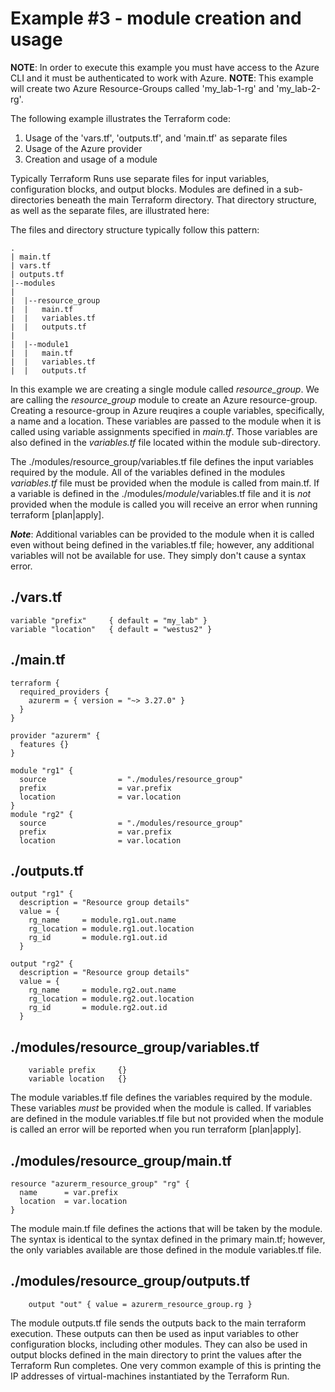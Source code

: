 # Example #3 - module creation and usage
**NOTE**: In order to execute this example you must have access to the Azure CLI and it must be authenticated to work with Azure.
**NOTE**: This example will create two Azure Resource-Groups called 'my_lab-1-rg' and 'my_lab-2-rg'.

The following example illustrates the Terraform code:
1. Usage of the 'vars.tf', 'outputs.tf', and 'main.tf' as separate files
2. Usage of the Azure provider
3. Creation and usage of a module

Typically Terraform Runs use separate files for input variables, configuration blocks, and output blocks. Modules are defined in a sub-directories beneath the main Terraform directory. That directory structure, as well as the separate files, are illustrated here:

The files and directory structure typically follow this pattern:
```
.
| main.tf
| vars.tf
| outputs.tf
|--modules
|
|  |--resource_group
|  |   main.tf
|  |   variables.tf
|  |   outputs.tf
|
|  |--module1
|  |   main.tf
|  |   variables.tf
|  |   outputs.tf
```

In this example we are creating a single module called *resource_group*. We are calling the *resource_group* module to create an Azure resource-group. Creating a resource-group in Azure reuqires a couple variables, specifically, a name and a location. These variables are passed to the module when it is called using variable assignments specified in *main.tf*. Those variables are also defined in the *variables.tf* file located within the module sub-directory.

The ./modules/resource_group/variables.tf file defines the input variables required by the module. All of the variables defined in the modules *variables.tf* file must be provided when the module is called from main.tf. If a variable is defined in the ./modules/*module*/variables.tf file and it is *not* provided when the module is called you will receive an error when running terraform [plan|apply].

***Note***: Additional variables can be provided to the module when it is called even without being defined in the variables.tf file; however, any additional variables will not be available for use. They simply don't cause a syntax error.

## ./vars.tf
    variable "prefix"     { default = "my_lab" }
    variable "location"   { default = "westus2" }

## ./main.tf
    terraform {
      required_providers {
        azurerm = { version = "~> 3.27.0" }
      }
    }
    
    provider "azurerm" {
      features {}
    }
    
    module "rg1" {
      source                = "./modules/resource_group"
      prefix                = var.prefix
      location              = var.location
    }
    module "rg2" {
      source                = "./modules/resource_group"
      prefix                = var.prefix
      location              = var.location

## ./outputs.tf
    output "rg1" {
      description = "Resource group details"
      value = {
        rg_name     = module.rg1.out.name
        rg_location = module.rg1.out.location
        rg_id       = module.rg1.out.id
      }

    output "rg2" {
      description = "Resource group details"
      value = {
        rg_name     = module.rg2.out.name
        rg_location = module.rg2.out.location
        rg_id       = module.rg2.out.id
      }

## ./modules/resource_group/variables.tf
		variable prefix     {}
		variable location   {}

The module variables.tf file defines the variables required by the module. These variables *must* be provided when the module is called. If variables are defined in the module variables.tf file but not provided when the module is called an error will be reported when you run terraform [plan|apply].

## ./modules/resource_group/main.tf
    resource "azurerm_resource_group" "rg" {
      name      = var.prefix
      location  = var.location
    }

The module main.tf file defines the actions that will be taken by the module. The syntax is identical to the syntax defined in the primary main.tf; however, the only variables available are those defined in the module variables.tf file.

## ./modules/resource_group/outputs.tf
		output "out" { value = azurerm_resource_group.rg }

The module outputs.tf file sends the outputs back to the main terraform execution. These outputs can then be used as input variables to other configuration blocks, including other modules. They can also be used in output blocks defined in the main directory to print the values after the Terraform Run completes. One very common example of this is printing the IP addresses of virtual-machines instantiated by the Terraform Run.